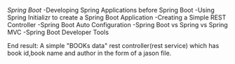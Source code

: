 *Spring Boot*
-Developing Spring Applications before Spring Boot
-Using Spring Initializr to create a Spring Boot Application
-Creating a Simple REST Controller
-Spring Boot Auto Configuration
-Spring Boot vs Spring vs Spring MVC
-Spring Boot Developer Tools

End result: A simple "BOOKs data" rest controller(rest service) which  has book id,book name and author in the form of a jason file.

